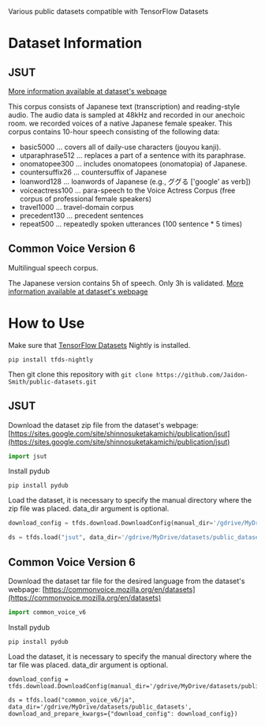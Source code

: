 Various public datasets compatible with TensorFlow Datasets
# Dataset Information
## JSUT
[More information available at dataset's webpage](https://sites.google.com/site/shinnosuketakamichi/publication/jsut)

This corpus consists of Japanese text (transcription) and reading-style audio. The audio data is sampled at 48kHz and recorded in our anechoic room. we recorded voices of a native Japanese female speaker. This corpus contains 10-hour speech consisting of the following data: 

* basic5000 ... covers all of daily-use characters (jouyou kanji).
* utparaphrase512 ... replaces a part of a sentence with its paraphrase.
* onomatopee300 ... includes onomatopees (onomatopia) of Japanese.
* countersuffix26 ... countersuffix of Japanese
* loanword128 ... loanwords of Japanese (e.g., ググる ['google' as verb])
* voiceactress100 ... para-speech to the Voice Actress Corpus (free corpus of professional female speakers)
* travel1000 ... travel-domain corpus
* precedent130 ... precedent sentences
* repeat500 ... repeatedly spoken utterances (100 sentence * 5 times)

## Common Voice Version 6
Multilingual speech corpus.

The Japanese version contains 5h of speech. Only 3h is validated.
[More information available at dataset's webpage](https://commonvoice.mozilla.org/en/datasets)
# How to Use
Make sure that [TensorFlow Datasets](https://www.tensorflow.org/datasets) Nightly is installed.
```
pip install tfds-nightly
```
Then git clone this repository with `git clone https://github.com/Jaidon-Smith/public-datasets.git`

## JSUT
Download the dataset zip file from the dataset's webpage:
[https://sites.google.com/site/shinnosuketakamichi/publication/jsut](https://sites.google.com/site/shinnosuketakamichi/publication/jsut)
```python
import jsut
```
Install pydub
```
pip install pydub
```

Load the dataset, it is necessary to specify the manual directory where the zip file was placed.
data_dir argument is optional.

```python
download_config = tfds.download.DownloadConfig(manual_dir='/gdrive/MyDrive/datasets/public_datasets/downloads/manual')

ds = tfds.load("jsut", data_dir='/gdrive/MyDrive/datasets/public_datasets', download_and_prepare_kwargs={"download_config": download_config})
```

## Common Voice Version 6
Download the dataset tar file for the desired language from the dataset's webpage:
[https://commonvoice.mozilla.org/en/datasets](https://commonvoice.mozilla.org/en/datasets)
```python
import common_voice_v6
```
Install pydub
```
pip install pydub
```
Load the dataset, it is necessary to specify the manual directory where the tar file was placed.
data_dir argument is optional.
```
download_config = tfds.download.DownloadConfig(manual_dir='/gdrive/MyDrive/datasets/public_datasets/downloads/manual/commonvoice')

ds = tfds.load("common_voice_v6/ja", data_dir='/gdrive/MyDrive/datasets/public_datasets', download_and_prepare_kwargs={"download_config": download_config})
```

